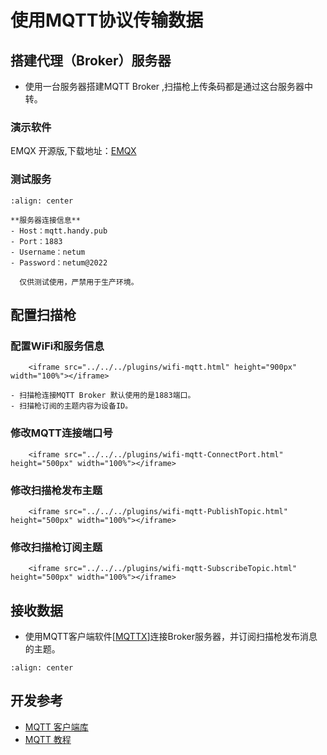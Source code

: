 # 使用MQTT协议传输数据


## 搭建代理（Broker）服务器
- 使用一台服务器搭建MQTT Broker ,扫描枪上传条码都是通过这台服务器中转。

### 演示软件
EMQX 开源版,下载地址：[EMQX](https://github.com/emqx/emqx/releases)

### 测试服务

```{figure} media/wifi-emqx.png
:align: center
```

```{note}
**服务器连接信息** 
- Host：mqtt.handy.pub
- Port：1883
- Username：netum
- Password：netum@2022
  
  仅供测试使用，严禁用于生产环境。
```

## 配置扫描枪

### 配置WiFi和服务信息
```{raw} html
    <iframe src="../../../plugins/wifi-mqtt.html" height="900px" width="100%"></iframe>
```

```{note}
- 扫描枪连接MQTT Broker 默认使用的是1883端口。
- 扫描枪订阅的主题内容为设备ID。
```

### 修改MQTT连接端口号
```{raw} html
    <iframe src="../../../plugins/wifi-mqtt-ConnectPort.html" height="500px" width="100%"></iframe>
```

### 修改扫描枪发布主题
```{raw} html
    <iframe src="../../../plugins/wifi-mqtt-PublishTopic.html" height="500px" width="100%"></iframe>
```

### 修改扫描枪订阅主题
```{raw} html
    <iframe src="../../../plugins/wifi-mqtt-SubscribeTopic.html" height="500px" width="100%"></iframe>
```

## 接收数据

- 使用MQTT客户端软件[[MQTTX](https://mqttx.app/)]连接Broker服务器，并订阅扫描枪发布消息的主题。


```{figure} media/wifi-mqttx.png
:align: center
```


## 开发参考
- [MQTT 客户端库](https://www.emqx.com/zh/mqtt-client-sdk)
- [MQTT 教程](https://www.emqx.com/zh/mqtt-guide)

